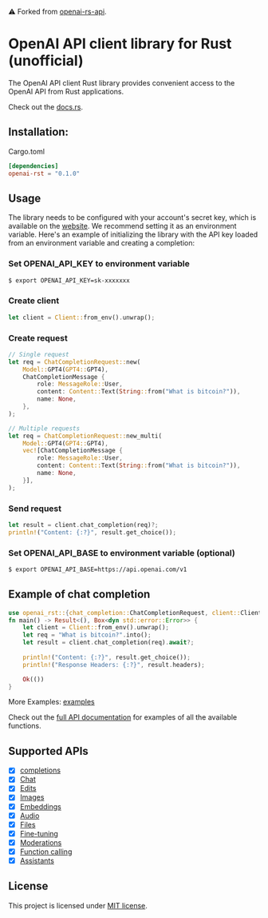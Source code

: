 ⚠️ Forked from [openai-rs-api](https://github.com/dongri/openai-rst).

# OpenAI API client library for Rust (unofficial)
The OpenAI API client Rust library provides convenient access to the OpenAI API from Rust applications.

Check out the [docs.rs](https://docs.rs/openai-rst).

## Installation:
Cargo.toml
```toml
[dependencies]
openai-rst = "0.1.0"
```

## Usage
The library needs to be configured with your account's secret key, which is available on the [website](https://platform.openai.com/account/api-keys). We recommend setting it as an environment variable. Here's an example of initializing the library with the API key loaded from an environment variable and creating a completion:

### Set OPENAI_API_KEY to environment variable
```bash
$ export OPENAI_API_KEY=sk-xxxxxxx
```

### Create client
```rust
let client = Client::from_env().unwrap();
```

### Create request
```rust
// Single request
let req = ChatCompletionRequest::new(
    Model::GPT4(GPT4::GPT4),
    ChatCompletionMessage {
        role: MessageRole::User,
        content: Content::Text(String::from("What is bitcoin?")),
        name: None,
    },
);

// Multiple requests
let req = ChatCompletionRequest::new_multi(
    Model::GPT4(GPT4::GPT4),
    vec![ChatCompletionMessage {
        role: MessageRole::User,
        content: Content::Text(String::from("What is bitcoin?")),
        name: None,
    }],
);
```

### Send request
```rust
let result = client.chat_completion(req)?;
println!("Content: {:?}", result.get_choice());
```

### Set OPENAI_API_BASE to environment variable (optional)
```bash
$ export OPENAI_API_BASE=https://api.openai.com/v1
```

## Example of chat completion
```rust
use openai_rst::{chat_completion::ChatCompletionRequest, client::Client, models::{Model, GPT4}};
fn main() -> Result<(), Box<dyn std::error::Error>> {
    let client = Client::from_env().unwrap();
    let req = "What is bitcoin?".into();
    let result = client.chat_completion(req).await?;
    
    println!("Content: {:?}", result.get_choice());
    println!("Response Headers: {:?}", result.headers);

    Ok(())
}
```
More Examples: [examples](https://github.com/dongri/openai-rst/tree/main/examples)

Check out the [full API documentation](https://platform.openai.com/docs/api-reference/completions) for examples of all the available functions.

## Supported APIs
- [x] [completions](https://platform.openai.com/docs/api-reference/completions)
- [x] [Chat](https://platform.openai.com/docs/api-reference/chat)
- [x] [Edits](https://platform.openai.com/docs/api-reference/edits)
- [x] [Images](https://platform.openai.com/docs/api-reference/images)
- [x] [Embeddings](https://platform.openai.com/docs/api-reference/embeddings)
- [x] [Audio](https://platform.openai.com/docs/api-reference/audio)
- [x] [Files](https://platform.openai.com/docs/api-reference/files)
- [x] [Fine-tuning](https://platform.openai.com/docs/api-reference/fine-tuning)
- [x] [Moderations](https://platform.openai.com/docs/api-reference/moderations)
- [x] [Function calling](https://platform.openai.com/docs/guides/gpt/function-calling)
- [x] [Assistants](https://platform.openai.com/docs/assistants/overview)

## License
This project is licensed under [MIT license](https://github.com/dongri/openai-rst/blob/main/LICENSE).
